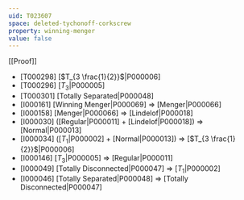 ```yaml
---
uid: T023607
space: deleted-tychonoff-corkscrew
property: winning-menger
value: false
---
```

[[Proof]]

* [T000298] [$T_{3 \frac{1}{2}}$|P000006]
* [T000296] [$T_3$|P000005]
* [T000301] [Totally Separated|P000048]
* [I000161] [Winning Menger|P000069] => [Menger|P000066]
* [I000158] [Menger|P000066] => [Lindelof|P000018]
* [I000030] ([Regular|P000011] + [Lindelof|P000018]) => [Normal|P000013]
* [I000034] ([$T_1$|P000002] + [Normal|P000013]) => [$T_{3 \frac{1}{2}}$|P000006]
* [I000146] [$T_3$|P000005] => [Regular|P000011]
* [I000049] [Totally Disconnected|P000047] => [$T_1$|P000002]
* [I000046] [Totally Separated|P000048] => [Totally Disconnected|P000047]

